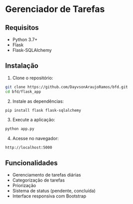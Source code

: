 # Gerenciador de Tarefas

## Requisitos
- Python 3.7+
- Flask
- Flask-SQLAlchemy

## Instalação

1. Clone o repositório:
```bash
git clone https://github.com/DayvsonAraujoRamos/bfd.git
cd bfd/flask_app
```

2. Instale as dependências:
```bash
pip install flask flask-sqlalchemy
```

3. Execute a aplicação:
```bash
python app.py
```

4. Acesse no navegador:
```
http://localhost:5000
```

## Funcionalidades
- Gerenciamento de tarefas diárias
- Categorização de tarefas
- Priorização
- Sistema de status (pendente, concluída)
- Interface responsiva com Bootstrap